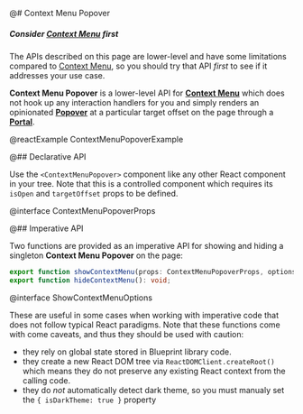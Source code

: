 @# Context Menu Popover

<div class="@ns-callout @ns-intent-primary @ns-icon-info-sign @ns-callout-has-body-content">
    <h5 class="@ns-heading">

Consider [Context Menu](#core/components/context-menu) first

</h5>

The APIs described on this page are lower-level and have some limitations compared to
[Context Menu](#core/components/context-menu), so you should try that API _first_ to see if it addresses your use case.

</div>

**Context Menu Popover** is a lower-level API for [**Context Menu**](#core/components/context-menu) which does
not hook up any interaction handlers for you and simply renders an opinionated
[**Popover**](#core/components/popover) at a particular target offset on the page through a
[**Portal**](#core/components/portal).

@reactExample ContextMenuPopoverExample

@## Declarative API

Use the `<ContextMenuPopover>` component like any other React component in your tree. Note that this is a controlled
component which requires its `isOpen` and `targetOffset` props to be defined.

@interface ContextMenuPopoverProps

@## Imperative API

Two functions are provided as an imperative API for showing and hiding a singleton **Context Menu Popover** on
the page:

```ts
export function showContextMenu(props: ContextMenuPopoverProps, options?: ShowContextMenuOptions): void;
export function hideContextMenu(): void;
```

@interface ShowContextMenuOptions

These are useful in some cases when working with imperative code that does not follow typical React paradigms.
Note that these functions come with come caveats, and thus they should be used with caution:

-   they rely on global state stored in Blueprint library code.
-   they create a new React DOM tree via `ReactDOMClient.createRoot()` which means they do not preserve any existing
    React context from the calling code.
-   they do _not_ automatically detect dark theme, so you must manualy set the `{ isDarkTheme: true }` property
